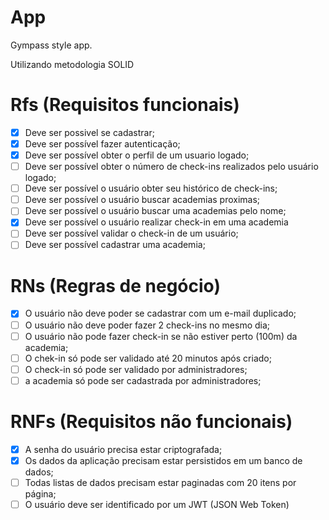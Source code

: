 # App

Gympass style app.

Utilizando metodologia SOLID

# Rfs (Requisitos funcionais)

- [x] Deve ser possivel se cadastrar;
- [x] Deve ser possível fazer autenticação;
- [x] Deve ser possível obter o perfil de um usuario logado;
- [ ] Deve ser possível obter o número de check-ins realizados pelo usuário logado;
- [ ] Deve ser possível o usuário obter seu histórico de check-ins;
- [ ] Deve ser possível o usuário buscar academias proximas;
- [ ] Deve ser possível o usuário buscar uma academias pelo nome;
- [x] Deve ser possível o usuário realizar check-in em uma academia
- [ ] Deve ser possível validar o check-in de um usuário;
- [ ] Deve ser possível cadastrar uma academia;

# RNs (Regras de negócio)

- [x] O usuário não deve poder se cadastrar com um e-mail duplicado;
- [ ] O usuário não deve poder fazer 2 check-ins no mesmo dia;
- [ ] O usuário não pode fazer check-in se não estiver perto (100m) da academia;
- [ ] O chek-in só pode ser validado até 20 minutos após criado;
- [ ] O check-in só pode ser validado por administradores;
- [ ] a academia só pode ser cadastrada por administradores;

# RNFs (Requisitos não funcionais)

- [x] A senha do usuário precisa estar criptografada;
- [x] Os dados da aplicação precisam estar persistidos em um banco de dados;
- [ ] Todas listas de dados precisam estar paginadas com 20 itens por página;
- [ ] O usuário deve ser identificado por um JWT (JSON Web Token)
